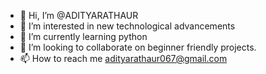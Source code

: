 - 👋 Hi, I’m @ADITYARATHAUR
- 👀 I’m interested in new technological advancements
- 🌱 I’m currently learning python
- 💞️ I’m looking to collaborate on beginner friendly projects. 
- 📫 How to reach me adityarathaur067@gmail.com

<!---
ADITYARATHAUR/ADITYARATHAUR is a ✨ special ✨ repository because its `README.md` (this file) appears on your GitHub profile.
You can click the Preview link to take a look at your changes.
--->
